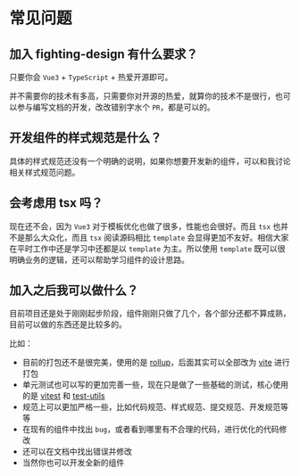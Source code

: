 # 常见问题

## 加入 fighting-design 有什么要求？

只要你会 `Vue3` + `TypeScript` + 热爱开源即可。

并不需要你的技术有多高，只需要你对开源的热爱，就算你的技术不是很行，也可以参与编写文档的开发，改改错别字水个 `PR`，都是可以的。

## 开发组件的样式规范是什么？

具体的样式规范还没有一个明确的说明，如果你想要开发新的组件，可以和我讨论相关样式规范问题。

## 会考虑用 tsx 吗？

现在还不会，因为 `Vue3` 对于模板优化也做了很多，性能也会很好。而且 `tsx` 也并不是那么大众化，而且 `tsx` 阅读源码相比 `template` 会显得更加不友好。相信大家在平时工作中还是学习中还都是以 `template` 为主。所以使用 `template` 既可以很明确业务的逻辑，还可以帮助学习组件的设计思路。

## 加入之后我可以做什么？

目前项目还是处于刚刚起步阶段，组件刚刚只做了几个，各个部分还都不算成熟，目前可以做的东西还是比较多的。

比如：

- 目前的打包还不是很完美，使用的是 [rollup](https://github.com/rollup/rollup)，后面其实可以全部改为 [vite](https://github.com/vitejs/vite) 进行打包
- 单元测试也可以写的更加完善一些，现在只是做了一些基础的测试，核心使用的是 [vitest](https://github.com/vitest-dev/vitest) 和 [test-utils](https://github.com/vuejs/test-utils)
- 规范上可以更加严格一些，比如代码规范、样式规范、提交规范、开发规范等等
- 在现有的组件中找出 `bug`，或者看到哪里有不合理的代码，进行优化的代码修改
- 还可以在文档中找出错误并修改
- 当然你也可以开发全新的组件
